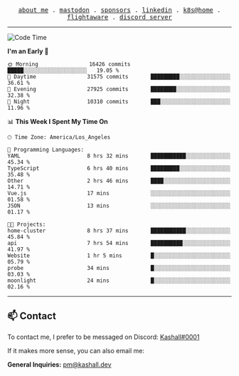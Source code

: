 <p align="center">
  <samp>
    <a href="https://jordanjones.org/">about me</a> .
    <a rel="me" href="https://mastodon.social/@kashall">mastodon</a> .
    <a href="https://github.com/sponsors/kashalls">sponsors</a> .
    <a href="https://linkedin.com/in/jordpjones">linkedin</a> .
    <a href="https://github.com/kashalls/home-cluster">k8s@home</a> .
    <a href="https://flightaware.com/adsb/stats/user/kashalls">flightaware</a> .
    <a href="https://discord.gg/V2WrCfqba9">discord server</a>
  </samp>
</p>

---

<!--START_SECTION:waka-->
![Code Time](http://img.shields.io/badge/Code%20Time-1%2C633%20hrs%2024%20mins-blue)

**I'm an Early 🐤** 

```text
🌞 Morning                16426 commits       █████░░░░░░░░░░░░░░░░░░░░   19.05 % 
🌆 Daytime                31575 commits       █████████░░░░░░░░░░░░░░░░   36.61 % 
🌃 Evening                27925 commits       ████████░░░░░░░░░░░░░░░░░   32.38 % 
🌙 Night                  10310 commits       ███░░░░░░░░░░░░░░░░░░░░░░   11.96 % 
```


📊 **This Week I Spent My Time On** 

```text
🕑︎ Time Zone: America/Los_Angeles

💬 Programming Languages: 
YAML                     8 hrs 32 mins       ███████████░░░░░░░░░░░░░░   45.34 % 
TypeScript               6 hrs 40 mins       █████████░░░░░░░░░░░░░░░░   35.48 % 
Other                    2 hrs 46 mins       ████░░░░░░░░░░░░░░░░░░░░░   14.71 % 
Vue.js                   17 mins             ░░░░░░░░░░░░░░░░░░░░░░░░░   01.58 % 
JSON                     13 mins             ░░░░░░░░░░░░░░░░░░░░░░░░░   01.17 % 

🐱‍💻 Projects: 
home-cluster             8 hrs 37 mins       ███████████░░░░░░░░░░░░░░   45.84 % 
api                      7 hrs 54 mins       ██████████░░░░░░░░░░░░░░░   41.97 % 
Website                  1 hr 5 mins         █░░░░░░░░░░░░░░░░░░░░░░░░   05.79 % 
probe                    34 mins             █░░░░░░░░░░░░░░░░░░░░░░░░   03.03 % 
moonlight                24 mins             █░░░░░░░░░░░░░░░░░░░░░░░░   02.16 % 
```


<!--END_SECTION:waka-->

---

## 📫 Contact

To contact me, I prefer to be messaged on Discord:  [Kashall#0001](https://discord.com/users/201077739589992448)

If it makes more sense, you can also email me:

**General Inquiries:** pm@kashall.dev  
